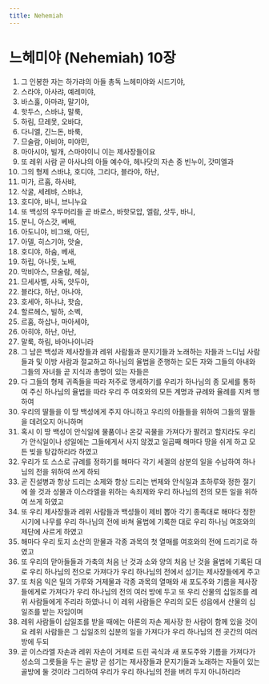 ```yaml
---
title: Nehemiah
---
```


# 느헤미야 (Nehemiah) 10장
1. 그 인봉한 자는 하가랴의 아들 총독 느헤미야와 시드기야,
1. 스라야, 아사랴, 예레미야,
1. 바스훌, 아마랴, 말기야,
1. 핫두스, 스바냐, 말룩,
1. 하림, 므레못, 오바댜,
1. 다니엘, 긴느돈, 바룩,
1. 므술람, 아비야, 미야민,
1. 마아시야, 빌개, 스마야이니 이는 제사장들이요
1. 또 레위 사람 곧 아사냐의 아들 예수아, 헤나닷의 자손 중 빈누이, 갓미엘과
1. 그의 형제 스바냐, 호디야, 그리다, 블라야, 하난,
1. 미가, 르홉, 하사뱌,
1. 삭굴, 세레뱌, 스바냐,
1. 호디야, 바니, 브니누요
1. 또 백성의 우두머리들 곧 바로스, 바핫모압, 엘람, 삿두, 바니,
1. 분니, 아스갓, 베배,
1. 아도니야, 비그왜, 아딘,
1. 아델, 히스기야, 앗술,
1. 호디야, 하숨, 베새,
1. 하립, 아나돗, 노배,
1. 막비아스, 므술람, 헤실,
1. 므세사벨, 사독, 얏두아,
1. 블라댜, 하난, 아나야,
1. 호세아, 하나냐, 핫숩,
1. 할르헤스, 빌하, 소벡,
1. 르훔, 하삽나, 마아세야,
1. 아히야, 하난, 아난,
1. 말룩, 하림, 바아나이니라
1. 그 남은 백성과 제사장들과 레위 사람들과 문지기들과 노래하는 자들과 느디님 사람들과 및 이방 사람과 절교하고 하나님의 율법을 준행하는 모든 자와 그들의 아내와 그들의 자녀들 곧 지식과 총명이 있는 자들은
1. 다 그들의 형제 귀족들을 따라 저주로 맹세하기를 우리가 하나님의 종 모세를 통하여 주신 하나님의 율법을 따라 우리 주 여호와의 모든 계명과 규례와 율례를 지켜 행하여
1. 우리의 딸들을 이 땅 백성에게 주지 아니하고 우리의 아들들을 위하여 그들의 딸들을 데려오지 아니하며
1. 혹시 이 땅 백성이 안식일에 물품이나 온갖 곡물을 가져다가 팔려고 할지라도 우리가 안식일이나 성일에는 그들에게서 사지 않겠고 일곱째 해마다 땅을 쉬게 하고 모든 빚을 탕감하리라 하였고
1. 우리가 또 스스로 규례를 정하기를 해마다 각기 세겔의 삼분의 일을 수납하여 하나님의 전을 위하여 쓰게 하되
1. 곧 진설병과 항상 드리는 소제와 항상 드리는 번제와 안식일과 초하루와 정한 절기에 쓸 것과 성물과 이스라엘을 위하는 속죄제와 우리 하나님의 전의 모든 일을 위하여 쓰게 하였고
1. 또 우리 제사장들과 레위 사람들과 백성들이 제비 뽑아 각기 종족대로 해마다 정한 시기에 나무를 우리 하나님의 전에 바쳐 율법에 기록한 대로 우리 하나님 여호와의 제단에 사르게 하였고
1. 해마다 우리 토지 소산의 맏물과 각종 과목의 첫 열매를 여호와의 전에 드리기로 하였고
1. 또 우리의 맏아들들과 가축의 처음 난 것과 소와 양의 처음 난 것을 율법에 기록된 대로 우리 하나님의 전으로 가져다가 우리 하나님의 전에서 섬기는 제사장들에게 주고
1. 또 처음 익은 밀의 가루와 거제물과 각종 과목의 열매와 새 포도주와 기름을 제사장들에게로 가져다가 우리 하나님의 전의 여러 방에 두고 또 우리 산물의 십일조를 레위 사람들에게 주리라 하였나니 이 레위 사람들은 우리의 모든 성읍에서 산물의 십일조를 받는 자임이며
1. 레위 사람들이 십일조를 받을 때에는 아론의 자손 제사장 한 사람이 함께 있을 것이요 레위 사람들은 그 십일조의 십분의 일을 가져다가 우리 하나님의 전 곳간의 여러 방에 두되
1. 곧 이스라엘 자손과 레위 자손이 거제로 드린 곡식과 새 포도주와 기름을 가져다가 성소의 그릇들을 두는 골방 곧 섬기는 제사장들과 문지기들과 노래하는 자들이 있는 골방에 둘 것이라 그리하여 우리가 우리 하나님의 전을 버려 두지 아니하리라